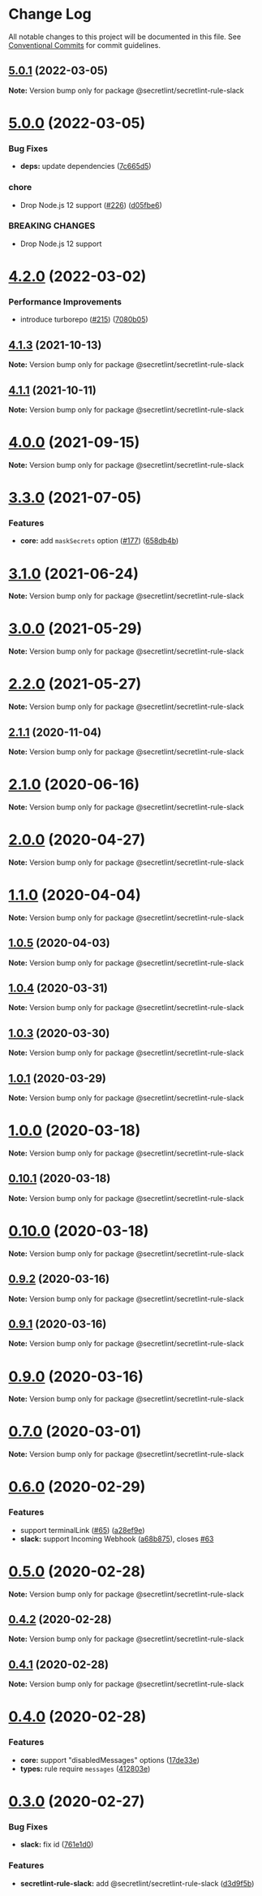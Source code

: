 # Change Log

All notable changes to this project will be documented in this file.
See [Conventional Commits](https://conventionalcommits.org) for commit guidelines.

## [5.0.1](https://github.com/secretlint/secretlint/compare/v5.0.0...v5.0.1) (2022-03-05)

**Note:** Version bump only for package @secretlint/secretlint-rule-slack





# [5.0.0](https://github.com/secretlint/secretlint/compare/v4.2.1...v5.0.0) (2022-03-05)


### Bug Fixes

* **deps:** update dependencies ([7c665d5](https://github.com/secretlint/secretlint/commit/7c665d59e9e6ac6646f69800c609b1b07be693e4))


### chore

* Drop Node.js 12 support ([#226](https://github.com/secretlint/secretlint/issues/226)) ([d05fbe6](https://github.com/secretlint/secretlint/commit/d05fbe672bc0554a4fac98dd886b080fa6ea4e6d))


### BREAKING CHANGES

* Drop Node.js 12 support





# [4.2.0](https://github.com/secretlint/secretlint/compare/v4.1.4...v4.2.0) (2022-03-02)


### Performance Improvements

* introduce turborepo ([#215](https://github.com/secretlint/secretlint/issues/215)) ([7080b05](https://github.com/secretlint/secretlint/commit/7080b052f1e02feb9146bfb054aa17b7e0ed27a1))





## [4.1.3](https://github.com/secretlint/secretlint/compare/v4.1.1...v4.1.3) (2021-10-13)

**Note:** Version bump only for package @secretlint/secretlint-rule-slack





## [4.1.1](https://github.com/secretlint/secretlint/compare/v4.1.0...v4.1.1) (2021-10-11)

**Note:** Version bump only for package @secretlint/secretlint-rule-slack





# [4.0.0](https://github.com/secretlint/secretlint/compare/v3.3.0...v4.0.0) (2021-09-15)

**Note:** Version bump only for package @secretlint/secretlint-rule-slack





# [3.3.0](https://github.com/secretlint/secretlint/compare/v3.2.0...v3.3.0) (2021-07-05)


### Features

* **core:** add `maskSecrets` option ([#177](https://github.com/secretlint/secretlint/issues/177)) ([658db4b](https://github.com/secretlint/secretlint/commit/658db4b1f0526006bec0448f9cba9a02bc8edd4a))





# [3.1.0](https://github.com/secretlint/secretlint/compare/v3.0.0...v3.1.0) (2021-06-24)

**Note:** Version bump only for package @secretlint/secretlint-rule-slack





# [3.0.0](https://github.com/secretlint/secretlint/compare/v2.2.0...v3.0.0) (2021-05-29)

**Note:** Version bump only for package @secretlint/secretlint-rule-slack





# [2.2.0](https://github.com/secretlint/secretlint/compare/v2.1.1...v2.2.0) (2021-05-27)

**Note:** Version bump only for package @secretlint/secretlint-rule-slack





## [2.1.1](https://github.com/secretlint/secretlint/compare/v2.1.0...v2.1.1) (2020-11-04)

**Note:** Version bump only for package @secretlint/secretlint-rule-slack





# [2.1.0](https://github.com/secretlint/secretlint/compare/v2.0.0...v2.1.0) (2020-06-16)

**Note:** Version bump only for package @secretlint/secretlint-rule-slack





# [2.0.0](https://github.com/secretlint/secretlint/compare/v1.1.0...v2.0.0) (2020-04-27)

**Note:** Version bump only for package @secretlint/secretlint-rule-slack





# [1.1.0](https://github.com/secretlint/secretlint/compare/v1.0.5...v1.1.0) (2020-04-04)

**Note:** Version bump only for package @secretlint/secretlint-rule-slack





## [1.0.5](https://github.com/secretlint/secretlint/compare/v1.0.4...v1.0.5) (2020-04-03)

**Note:** Version bump only for package @secretlint/secretlint-rule-slack





## [1.0.4](https://github.com/secretlint/secretlint/compare/v1.0.3...v1.0.4) (2020-03-31)

**Note:** Version bump only for package @secretlint/secretlint-rule-slack





## [1.0.3](https://github.com/secretlint/secretlint/compare/v1.0.2...v1.0.3) (2020-03-30)

**Note:** Version bump only for package @secretlint/secretlint-rule-slack





## [1.0.1](https://github.com/secretlint/secretlint/compare/v1.0.0...v1.0.1) (2020-03-29)

**Note:** Version bump only for package @secretlint/secretlint-rule-slack





# [1.0.0](https://github.com/secretlint/secretlint/compare/v0.10.1...v1.0.0) (2020-03-18)

**Note:** Version bump only for package @secretlint/secretlint-rule-slack





## [0.10.1](https://github.com/secretlint/secretlint/compare/v0.10.0...v0.10.1) (2020-03-18)

**Note:** Version bump only for package @secretlint/secretlint-rule-slack





# [0.10.0](https://github.com/secretlint/secretlint/compare/v0.9.2...v0.10.0) (2020-03-18)

**Note:** Version bump only for package @secretlint/secretlint-rule-slack





## [0.9.2](https://github.com/secretlint/secretlint/compare/v0.9.1...v0.9.2) (2020-03-16)

**Note:** Version bump only for package @secretlint/secretlint-rule-slack





## [0.9.1](https://github.com/secretlint/secretlint/compare/v0.9.0...v0.9.1) (2020-03-16)

**Note:** Version bump only for package @secretlint/secretlint-rule-slack





# [0.9.0](https://github.com/secretlint/secretlint/compare/v0.7.3...v0.9.0) (2020-03-16)

**Note:** Version bump only for package @secretlint/secretlint-rule-slack





# [0.7.0](https://github.com/secretlint/secretlint/compare/v0.6.0...v0.7.0) (2020-03-01)

**Note:** Version bump only for package @secretlint/secretlint-rule-slack

# [0.6.0](https://github.com/secretlint/secretlint/compare/v0.5.0...v0.6.0) (2020-02-29)

### Features

-   support terminalLink ([#65](https://github.com/secretlint/secretlint/issues/65)) ([a28ef9e](https://github.com/secretlint/secretlint/commit/a28ef9eb9b3803984ec37bbbd9cdf35e7d4b67a6))
-   **slack:** support Incoming Webhook ([a68b875](https://github.com/secretlint/secretlint/commit/a68b875843b9f8f41bb21c3ad229a272bddfdf3e)), closes [#63](https://github.com/secretlint/secretlint/issues/63)

# [0.5.0](https://github.com/secretlint/secretlint/compare/v0.4.2...v0.5.0) (2020-02-28)

**Note:** Version bump only for package @secretlint/secretlint-rule-slack

## [0.4.2](https://github.com/secretlint/secretlint/compare/v0.4.1...v0.4.2) (2020-02-28)

**Note:** Version bump only for package @secretlint/secretlint-rule-slack

## [0.4.1](https://github.com/secretlint/secretlint/compare/v0.4.0...v0.4.1) (2020-02-28)

**Note:** Version bump only for package @secretlint/secretlint-rule-slack

# [0.4.0](https://github.com/secretlint/secretlint/compare/v0.3.0...v0.4.0) (2020-02-28)

### Features

-   **core:** support "disabledMessages" options ([17de33e](https://github.com/secretlint/secretlint/commit/17de33eaef2408c63cbaeecb4038c8878a292ca0))
-   **types:** rule require `messages` ([412803e](https://github.com/secretlint/secretlint/commit/412803eeebe7f14ce67f1c33c2ba16eac2acf9a5))

# [0.3.0](https://github.com/secretlint/secretlint/compare/v0.2.0...v0.3.0) (2020-02-27)

### Bug Fixes

-   **slack:** fix id ([761e1d0](https://github.com/secretlint/secretlint/commit/761e1d01374a23b734eecf1af2a9d40564990ded))

### Features

-   **secretlint-rule-slack:** add @secretlint/secretlint-rule-slack ([d3d9f5b](https://github.com/secretlint/secretlint/commit/d3d9f5ba0173cd8dc46b720b13cfd9adf7e35d9d))
